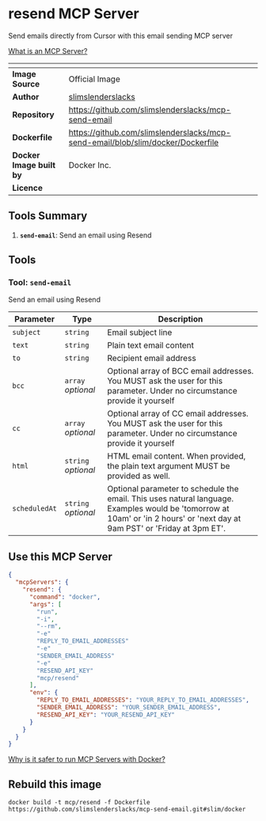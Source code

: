 # resend MCP Server

Send emails directly from Cursor with this email sending MCP server

[What is an MCP Server?](https://www.anthropic.com/news/model-context-protocol)

| <!-- --> | <!-- --> |
|-----------|---------|
| **Image Source** | Official Image |
| **Author** | [slimslenderslacks](https://github.com/slimslenderslacks) |
| **Repository** | https://github.com/slimslenderslacks/mcp-send-email |
| **Dockerfile** | https://github.com/slimslenderslacks/mcp-send-email/blob/slim/docker/Dockerfile |
| **Docker Image built by** | Docker Inc. |
| **Licence** |  |

## Tools Summary

 1. **`send-email`**: Send an email using Resend

## Tools

### Tool: **`send-email`**

Send an email using Resend

| Parameter | Type | Description |
| - | - | - |
| `subject` | `string` | Email subject line |
| `text` | `string` | Plain text email content |
| `to` | `string` | Recipient email address |
| `bcc` | `array` *optional* | Optional array of BCC email addresses. You MUST ask the user for this parameter. Under no circumstance provide it yourself |
| `cc` | `array` *optional* | Optional array of CC email addresses. You MUST ask the user for this parameter. Under no circumstance provide it yourself |
| `html` | `string` *optional* | HTML email content. When provided, the plain text argument MUST be provided as well. |
| `scheduledAt` | `string` *optional* | Optional parameter to schedule the email. This uses natural language. Examples would be 'tomorrow at 10am' or 'in 2 hours' or 'next day at 9am PST' or 'Friday at 3pm ET'. |

## Use this MCP Server

```json
{
  "mcpServers": {
    "resend": {
      "command": "docker",
      "args": [
        "run",
        "-i",
        "--rm",
        "-e"
        "REPLY_TO_EMAIL_ADDRESSES"
        "-e"
        "SENDER_EMAIL_ADDRESS"
        "-e"
        "RESEND_API_KEY"
        "mcp/resend"
      ],
      "env": {
        "REPLY_TO_EMAIL_ADDRESSES": "YOUR_REPLY_TO_EMAIL_ADDRESSES",
        "SENDER_EMAIL_ADDRESS": "YOUR_SENDER_EMAIL_ADDRESS",
        "RESEND_API_KEY": "YOUR_RESEND_API_KEY"
      }
    }
  }
}
```

[Why is it safer to run MCP Servers with Docker?](https://www.docker.com/blog/the-model-context-protocol-simplifying-building-ai-apps-with-anthropic-claude-desktop-and-docker/)

## Rebuild this image

```console
docker build -t mcp/resend -f Dockerfile https://github.com/slimslenderslacks/mcp-send-email.git#slim/docker
```

